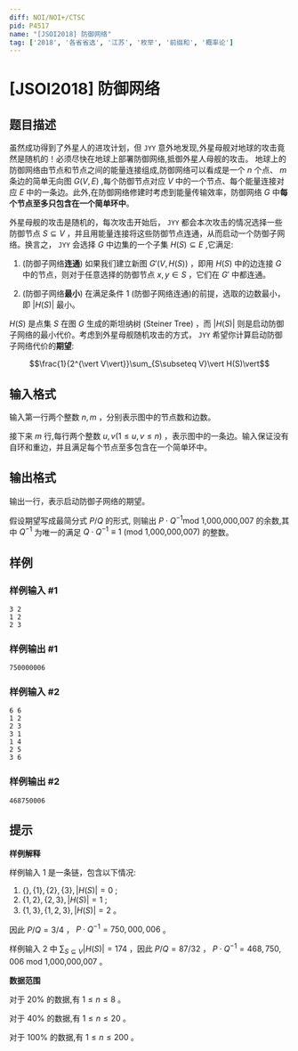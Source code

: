 ```yaml
---
diff: NOI/NOI+/CTSC
pid: P4517
name: "[JSOI2018] 防御网络"
tag: ['2018', '各省省选', '江苏', '枚举', '前缀和', '概率论']
---
```

# [JSOI2018] 防御网络
## 题目描述

虽然成功得到了外星人的进攻计划，但 ``JYY`` 意外地发现,外星母舰对地球的攻击竟然是随机的！必须尽快在地球上部署防御网络,抵御外星人母舰的攻击。
地球上的防御网络由节点和节点之间的能量连接组成,防御网络可以看成是一个 $n$ 个点、 $m$ 条边的简单无向图 $G(V,E)$ ,每个防御节点对应 $V$ 中的一个节点、每个能量连接对应 $E$ 中的一条边。此外,在防御网络修建时考虑到能量传输效率，防御网络 $G$ 中**每个节点至多只包含在一个简单环中**。

外星母舰的攻击是随机的，每次攻击开始后， ``JYY`` 都会本次攻击的情况选择一些防御节点 $S\subseteq V$ ，并且用能量连接将这些防御节点连通，从而启动一个防御子网络。换言之， ``JYY`` 会选择 $G$ 中边集的一个子集 $H(S)\subseteq E$ ,它满足:

1.    (防御子网络**连通**) 如果我们建立新图 $G'(V,H(S))$ ，即用 $H(S)$ 中的边连接 $G$ 中的节点，则对于任意选择的防御节点 $x,y\in S$ ，它们在 $G'$​​ 中都连通。

2.    (防御子网络**最小**) 在满足条件 1 (防御子网络连通)的前提，选取的边数最小，即 $\vert H(S)\vert$ 最小。

$H(S)$ 是点集 $S$ 在图 $G$ 生成的斯坦纳树 (Steiner Tree) ，而 $\vert H(S)\vert$ 则是启动防御子网络的最小代价。考虑到外星母舰随机攻击的方式， ``JYY`` 希望你计算启动防御子网络代价的**期望**:

$$\frac{1}{2^{\vert V\vert}}\sum_{S\subseteq V}\vert H(S)\vert$$
## 输入格式

输入第一行两个整数 $n,m$ ，分别表示图中的节点数和边数。

接下来 $m$ 行,每行两个整数 $u,v(1\le u,v\le n)$ ，表示图中的一条边。输入保证没有自环和重边，并且满足每个节点至多包含在一个简单环中。
## 输出格式

输出一行，表示启动防御子网络的期望。

假设期望写成最简分式 $P/Q$ 的形式, 则输出 $P⋅Q^{-1} \text{mod 1,000,000,007}$ 的余数,其中 $Q^{-1}$​​ 为唯一的满足 $Q⋅Q^{-1} ≡ \text{1 (mod 1,000,000,007)}$ 的整数。
## 样例

### 样例输入 #1
```
3 2
1 2
2 3
```
### 样例输出 #1
```
750000006
```
### 样例输入 #2
```
6 6
1 2
2 3
3 1
1 4
2 5
3 6
```
### 样例输出 #2
```
468750006
```
## 提示

**样例解释**

样例输入 1 是一条链，包含以下情况:

1.    $\{\}, \{1\}, \{2\}, \{3\},\vert H(S)\vert = 0$ ;
2.    $\{1, 2\}, \{2, 3\}, \vert H(S)\vert = 1$ ;
3.    $\{1, 3\}, \{1, 2, 3\}, \vert H(S)\vert = 2$ 。

因此 $P/Q=3/4$ ， $P\cdot Q^{-1} = 750,000,006$ 。

样例输入 2 中 $\sum_{S\subseteq V}\vert H(S)\vert = 174$ ，因此 $P/Q=87/32$ ， $P⋅Q^{-1}=468,750,006 \text{ mod 1,000,000,007}$ 。

**数据范围**

对于 $20\%$ 的数据,有 $1\le n\le 8$ 。

对于 $40\%$ 的数据,有 $1\le n\le 20$ 。

对于 $100\%$ 的数据,有 $1\le n\le 200$ 。
